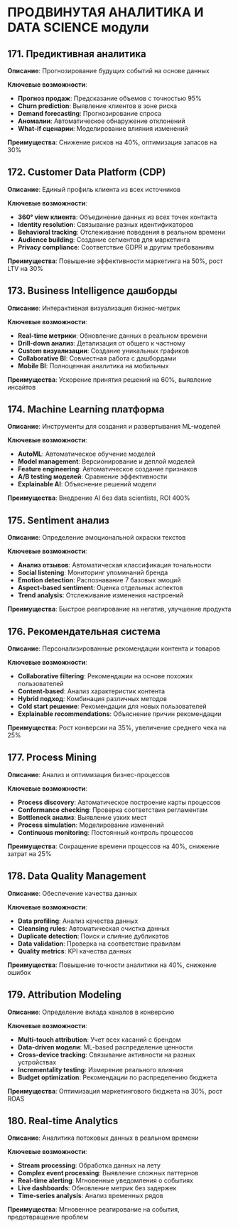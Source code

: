 # ПРОДВИНУТАЯ АНАЛИТИКА И DATA SCIENCE модули

## 171. Предиктивная аналитика
**Описание**: Прогнозирование будущих событий на основе данных

**Ключевые возможности**:
- **Прогноз продаж**: Предсказание объемов с точностью 95%
- **Churn prediction**: Выявление клиентов в зоне риска
- **Demand forecasting**: Прогнозирование спроса
- **Аномалии**: Автоматическое обнаружение отклонений
- **What-if сценарии**: Моделирование влияния изменений

**Преимущества**: Снижение рисков на 40%, оптимизация запасов на 30%

## 172. Customer Data Platform (CDP)
**Описание**: Единый профиль клиента из всех источников

**Ключевые возможности**:
- **360° view клиента**: Объединение данных из всех точек контакта
- **Identity resolution**: Связывание разных идентификаторов
- **Behavioral tracking**: Отслеживание поведения в реальном времени
- **Audience building**: Создание сегментов для маркетинга
- **Privacy compliance**: Соответствие GDPR и другим требованиям

**Преимущества**: Повышение эффективности маркетинга на 50%, рост LTV на 30%

## 173. Business Intelligence дашборды
**Описание**: Интерактивная визуализация бизнес-метрик

**Ключевые возможности**:
- **Real-time метрики**: Обновление данных в реальном времени
- **Drill-down анализ**: Детализация от общего к частному
- **Custom визуализации**: Создание уникальных графиков
- **Collaborative BI**: Совместная работа с дашбордами
- **Mobile BI**: Полноценная аналитика на мобильных

**Преимущества**: Ускорение принятия решений на 60%, выявление инсайтов

## 174. Machine Learning платформа
**Описание**: Инструменты для создания и развертывания ML-моделей

**Ключевые возможности**:
- **AutoML**: Автоматическое обучение моделей
- **Model management**: Версионирование и деплой моделей
- **Feature engineering**: Автоматическое создание признаков
- **A/B testing моделей**: Сравнение эффективности
- **Explainable AI**: Объяснение решений модели

**Преимущества**: Внедрение AI без data scientists, ROI 400%

## 175. Sentiment анализ
**Описание**: Определение эмоциональной окраски текстов

**Ключевые возможности**:
- **Анализ отзывов**: Автоматическая классификация тональности
- **Social listening**: Мониторинг упоминаний бренда
- **Emotion detection**: Распознавание 7 базовых эмоций
- **Aspect-based sentiment**: Оценка отдельных аспектов
- **Trend analysis**: Отслеживание изменения настроений

**Преимущества**: Быстрое реагирование на негатив, улучшение продукта

## 176. Рекомендательная система
**Описание**: Персонализированные рекомендации контента и товаров

**Ключевые возможности**:
- **Collaborative filtering**: Рекомендации на основе похожих пользователей
- **Content-based**: Анализ характеристик контента
- **Hybrid подход**: Комбинация различных методов
- **Cold start решение**: Рекомендации для новых пользователей
- **Explainable recommendations**: Объяснение причин рекомендации

**Преимущества**: Рост конверсии на 35%, увеличение среднего чека на 25%

## 177. Process Mining
**Описание**: Анализ и оптимизация бизнес-процессов

**Ключевые возможности**:
- **Process discovery**: Автоматическое построение карты процессов
- **Conformance checking**: Проверка соответствия регламентам
- **Bottleneck анализ**: Выявление узких мест
- **Process simulation**: Моделирование изменений
- **Continuous monitoring**: Постоянный контроль процессов

**Преимущества**: Сокращение времени процессов на 40%, снижение затрат на 25%

## 178. Data Quality Management
**Описание**: Обеспечение качества данных

**Ключевые возможности**:
- **Data profiling**: Анализ качества данных
- **Cleansing rules**: Автоматическая очистка данных
- **Duplicate detection**: Поиск и слияние дубликатов
- **Data validation**: Проверка на соответствие правилам
- **Quality metrics**: KPI качества данных

**Преимущества**: Повышение точности аналитики на 40%, снижение ошибок

## 179. Attribution Modeling
**Описание**: Определение вклада каналов в конверсию

**Ключевые возможности**:
- **Multi-touch attribution**: Учет всех касаний с брендом
- **Data-driven модели**: ML-based распределение ценности
- **Cross-device tracking**: Связывание активности на разных устройствах
- **Incrementality testing**: Измерение реального влияния
- **Budget optimization**: Рекомендации по распределению бюджета

**Преимущества**: Оптимизация маркетингового бюджета на 30%, рост ROAS

## 180. Real-time Analytics
**Описание**: Аналитика потоковых данных в реальном времени

**Ключевые возможности**:
- **Stream processing**: Обработка данных на лету
- **Complex event processing**: Выявление сложных паттернов
- **Real-time alerting**: Мгновенные уведомления о событиях
- **Live dashboards**: Обновление метрик без задержек
- **Time-series analysis**: Анализ временных рядов

**Преимущества**: Мгновенное реагирование на события, предотвращение проблем

